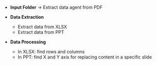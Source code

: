 - **Input Folder** → Extract data agent from PDF

- **Data Extraction**  
  - Extract data from XLSX  
  - Extract data from PPT

- **Data Processing**  
  - In XLSX: find rows and columns  
  - In PPT: find X and Y axis for replacing content in a specific slide
